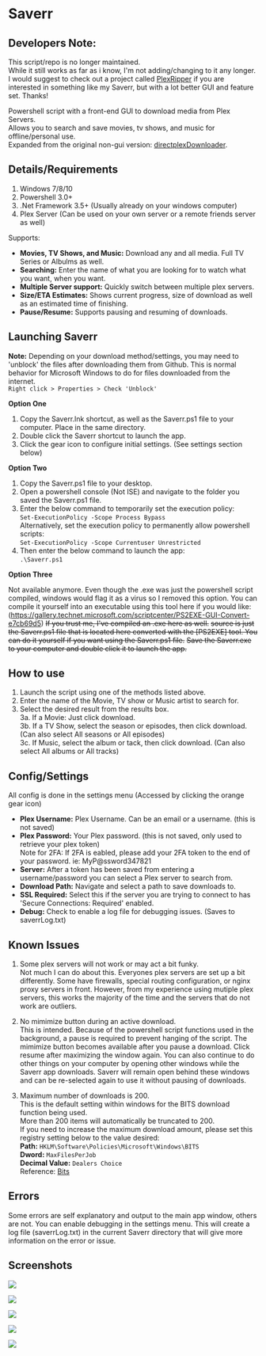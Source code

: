 # Saverr

## Developers Note:  
This script/repo is no longer maintained.  
While it still works as far as i know, I'm not adding/changing to it any longer. I would suggest to check out a project called [PlexRipper](https://github.com/PlexRipper/PlexRipper) if you are interested in something like my Saverr, but with a lot better GUI and feature set. Thanks!


Powershell script with a front-end GUI to download media from Plex Servers.  
Allows you to search and save movies, tv shows, and music for offline/personal use.  
Expanded from the original non-gui version: [directplexDownloader](https://github.com/ninthwalker/directPlexDownloader).

## Details/Requirements
1. Windows 7/8/10
2. Powershell 3.0+
3. .Net Framework 3.5+ (Usually already on your windows computer)
4. Plex Server (Can be used on your own server or a remote friends server as well)
  
Supports:
* **Movies, TV Shows, and Music:** Download any and all media. Full TV Series or Albulms as well.
* **Searching:** Enter the name of what you are looking for to watch what you want, when you want.
* **Multiple Server support:** Quickly switch between multiple plex servers.
* **Size/ETA Estimates:** Shows current progress, size of download as well as an estimated time of finishing.
* **Pause/Resume:** Supports pausing and resuming of downloads.

## Launching Saverr

**Note:**
Depending on your download method/settings, you may need to 'unblock' the files after downloading them from Github. This is normal behavior for Microsoft Windows to do for files downloaded from the internet.  
`Right click > Properties > Check 'Unblock'`

**Option One**
1. Copy the Saverr.lnk shortcut, as well as the Saverr.ps1 file to your computer. Place in the same directory.
2. Double click the Saverr shortcut to launch the app.
3. Click the gear icon to configure initial settings. (See settings section below)  

**Option Two**
1. Copy the Saverr.ps1 file to your desktop.
2. Open a powershell console (Not ISE) and navigate to the folder you saved the Saverr.ps1 file.
3. Enter the below command to temporarily set the execution policy:  
  `Set-ExecutionPolicy -Scope Process Bypass`  
  Alternatively, set the execution policy to permanently allow powershell scripts:  
  `Set-ExecutionPolicy -Scope Currentuser Unrestricted`  
4. Then enter the below command to launch the app:  
  `.\Saverr.ps1`  

**Option Three**  
  
Not available anymore. Even though the .exe was just the powershell script compiled, windows would flag it as a virus so I removed this option. You can compile it yourself into an executable using this tool here if you would like:  
(https://gallery.technet.microsoft.com/scriptcenter/PS2EXE-GUI-Convert-e7cb69d5)
~~If you trust me, I've compiled an .exe here as well.~~
  ~~source is just the Saverr.ps1 file that is located here converted with the [PS2EXE] tool. You can do it yourself if you want using the Saverr.ps1 file.~~
~~Save the Saverr.exe to your computer and double click it to launch the app.~~

## How to use  
1. Launch the script using one of the methods listed above.  
2. Enter the name of the Movie, TV show or Music artist to search for.  
3. Select the desired result from the results box.  
  3a. If a Movie: Just click download.  
  3b. If a TV Show, select the season or episodes, then click download. (Can also select All seasons or All episodes)  
  3c. If Music, select the album or tack, then click download. (Can also select All albums or All tracks)  

## Config/Settings  
All config is done in the settings menu (Accessed by clicking the orange gear icon)  

* **Plex Username:** Plex Username. Can be an email or a username. (this is not saved)  
* **Plex Password:** Your Plex password. (this is not saved, only used to retrieve your plex token)  
Note for 2FA: If 2FA is eabled, please add your 2FA token to the end of your password. ie: MyP@ssword347821
* **Server:** After a token has been saved from entering a username/password you can select a Plex server to search from.  
* **Download Path:** Navigate and select a path to save downloads to.
* **SSL Required:** Select this if the server you are trying to connect to has 'Secure Connections: Required' enabled.
* **Debug:** Check to enable a log file for debugging issues. (Saves to saverrLog.txt)

## Known Issues    

1. Some plex servers will not work or may act a bit funky.  
Not much I can do about this. Everyones plex servers are set up a bit differently. Some have firewalls, special routing configuration, or nginx proxy servers in front. However, from my experience using mutiple plex servers, this works the majority of the time and the servers that do not work are outliers.

3. No mimimize button during an active download.  
This is intended. Because of the powershell script functions used in the background, a pause is required to prevent hanging of the script. The mimimize button becomes available after you pause a download. Click resume after maximizing the window again. You can also continue to do other things on your computer by opening other windows while the Saverr app downloads. Saverr will remain open behind these windows and can be re-selected again to use it without pausing of downloads.

4. Maximum number of downloads is 200.  
This is the default setting within windows for the BITS download function being used.  
More than 200 items will automatically be truncated to 200.  
If you need to increase the maximum download amount, please set this registry setting below to the value desired:  
  **Path:** `HKLM\Software\Policies\Microsoft\Windows\BITS`  
  **Dword:** `MaxFilesPerJob`  
  **Decimal Value:** `Dealers Choice`  
Reference: [Bits](https://docs.microsoft.com/en-us/windows/desktop/bits/group-policies)


## Errors  
Some errors are self explanatory and output to the main app window, others are not. You can enable debugging in the settings menu. This will create a log file (saverrLog.txt) in the current Saverr directory that will give more information on the error or issue.  

## Screenshots  

![](https://raw.githubusercontent.com/ninthwalker/saverr/master/screenshots/Saverr%20-%20Movie%20Search.png)  

![](https://raw.githubusercontent.com/ninthwalker/saverr/master/screenshots/Saverr%20-%20TV%20Search.png)  

![](https://raw.githubusercontent.com/ninthwalker/saverr/master/screenshots/Saverr%20-%20Music.png)  

![](https://raw.githubusercontent.com/ninthwalker/saverr/master/screenshots/Saverr%20-%20Downloading.png)  

![](https://raw.githubusercontent.com/ninthwalker/saverr/master/screenshots/Saverr%20-%20Settings.png)
